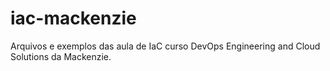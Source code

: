 # iac-mackenzie
Arquivos e exemplos das aula de IaC curso DevOps Engineering and Cloud Solutions da Mackenzie.
